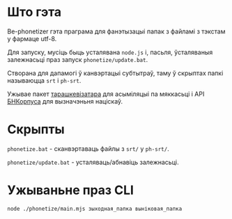 # Што гэта

Be-phonetizer гэта праграма для фанэтызацыі папак з файламі з тэкстам у фармаце utf-8.

Для запуску, мусіць быць усталявана `node.js` і,
пасьля, ўсталяваныя залежнасьці праз запуск `phonetize/update.bat`.

Створана для дапамогі ў канвэртацыі субтытраў,
таму ў скрыптах папкі называюцца `srt` і `ph-srt`.

Ужывае
пакет [тарашкевізатара](https://github.com/GooseOb/taraskevizer) для асыміляцыі па мяккасьці
і API [БНКорпуса](https://bnkorpus.info/fanetyka.html) для вызначэньня націскаў.

# Скрыпты

`phonetize.bat` - сканвэртаваць файлы з `srt/` у `ph-srt/`.

`phonetize/update.bat` - усталяваць/абнавіць залежнасьці.

# Ужываньне праз CLI

```bash
node ./phonetize/main.mjs зыходная_папка выніковая_папка
```
